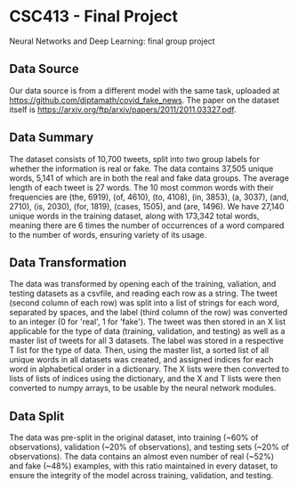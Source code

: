 # CSC413 - Final Project
Neural Networks and Deep Learning: final group project

## Data Source
Our data source is from a different model with the same task, uploaded at https://github.com/diptamath/covid_fake_news. The paper on the dataset itself is https://arxiv.org/ftp/arxiv/papers/2011/2011.03327.pdf.

## Data Summary
The dataset consists of 10,700 tweets, split into two group labels for whether the information is real or fake. The data contains 37,505 unique words, 5,141 of which are in both the real and fake data groups. The average length of each tweet is 27 words. The 10 most common words with their frequencies are (the, 6919), (of, 4610), (to, 4108), (in, 3853), (a, 3037), (and, 2710), (is, 2030), (for, 1819), (cases, 1505), and (are, 1496). We have 27,140 unique words in the training dataset, along with 173,342 total words, meaning there are 6 times the number of occurrences of a word compared to the number of words, ensuring variety of its usage.

## Data Transformation
The data was transformed by opening each of the training, valiation, and testing datasets as a csvfile, and reading each row as a string. The tweet (second column of each row) was split into a list of strings for each word, separated by spaces, and the label (third column of the row) was converted to an integer (0 for 'real', 1 for 'fake'). The tweet was then stored in an X list applicable for the type of data (training, validation, and testing) as well as a master list of tweets for all 3 datasets. The label was stored in a respective T list for the type of data. Then, using the master list, a sorted list of all unique words in all datasets was created, and assigned indices for each word in alphabetical order in a dictionary. The X lists were then converted to lists of lists of indices using the dictionary, and the X and T lists were then converted to numpy arrays, to be usable by the neural network modules.

## Data Split
The data was pre-split in the original dataset, into training (~60% of observations), validation (~20% of observations), and testing sets (~20% of observations). The data contains an almost even number of real (~52%) and fake (~48%) examples, with this ratio maintained in every dataset, to ensure the integrity of the model across training, validation, and testing.
